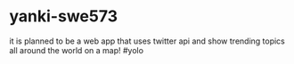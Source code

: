 # yanki-swe573
it is planned to be a web app that uses twitter api and show trending topics all around the world on a map! #yolo